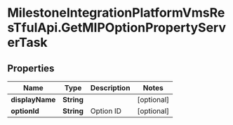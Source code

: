 # MilestoneIntegrationPlatformVmsResTfulApi.GetMIPOptionPropertyServerTask

## Properties
Name | Type | Description | Notes
------------ | ------------- | ------------- | -------------
**displayName** | **String** |  | [optional] 
**optionId** | **String** | Option ID | [optional] 
